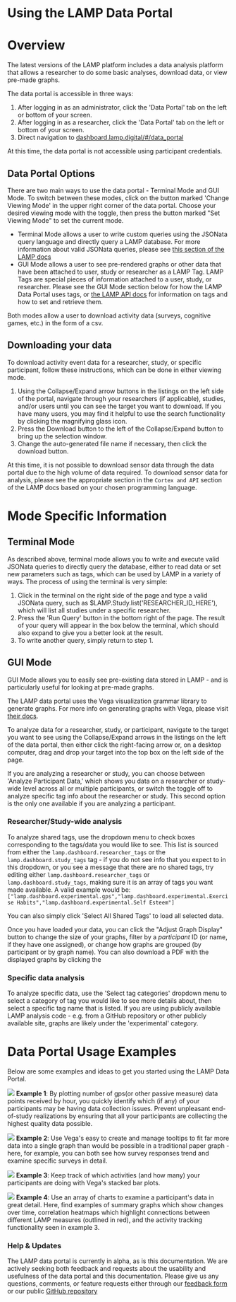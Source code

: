 # Using the LAMP Data Portal

# Overview

The latest versions of the LAMP platform includes a data analysis platform that allows a researcher to do some basic analyses, download data, or view pre-made graphs.

The data portal is accessible in three ways:
1. After logging in as an administrator, click the 'Data Portal' tab on the left or bottom of your screen.
2. After logging in as a researcher, click the 'Data Portal' tab on the left or bottom of your screen.
3. Direct navigation to [dashboard.lamp.digital/#/data_portal](https://dashboard.lamp.digital/#/data_portal)

At this time, the data portal is not accessible using participant credentials.


## Data Portal Options

There are two main ways to use the data portal - Terminal Mode and GUI Mode. To switch between these modes, click on the button marked 'Change Viewing Mode' in the upper right corner of the data portal. Choose your desired viewing mode with the toggle, then press the button marked "Set Viewing Mode" to set the current mode.

- Terminal Mode allows a user to write custom queries using the JSONata query language and directly query a LAMP database. For more information about valid JSONata queries, please see [this section of the LAMP docs](https://docs.lamp.digital/data_science/jsonata)
- GUI Mode allows a user to see pre-rendered graphs or other data that have been attached to user, study or researcher as a LAMP Tag. LAMP Tags are special pieces of information attached to a user, study, or researcher. Please see the GUI Mode section below for how the LAMP Data Portal uses tags, or [the LAMP API docs](https://docs.lamp.digital/api/list-all-tags-set-for-or-by-a-researcher-study-participant-activity-or-sensor) for information on tags and how to set and retrieve them.

Both modes allow a user to download activity data (surveys, cognitive games, etc.) in the form of a csv.

## Downloading your data

To download activity event data for a researcher, study, or specific participant, follow these instructions, which can be done in either viewing mode.

1. Using the Collapse/Expand arrow buttons in the listings on the left side of the portal, navigate through your researchers (if applicable), studies, and/or users until you can see the target you want to download. If you have many users, you may find it helpful to use the search functionality by clicking the magnifying glass icon.
2. Press the Download button to the left of the Collapse/Expand button to bring up the selection window.
3. Change the auto-generated file name if necessary, then click the download button.

At this time, it is not possible to download sensor data through the data portal due to the high volume of data required. To download sensor data for analysis, please see the appropriate section in the `Cortex and API` section of the LAMP docs based on your chosen programming language.


# Mode Specific Information

## Terminal Mode


As described above, terminal mode allows you to write and execute valid JSONata queries to directly query the database, either to read data or set new parameters such as tags, which can be used by LAMP in a variety of ways. The process of using the terminal is very simple:

1. Click in the terminal on the right side of the page and type a valid JSONata query, such as $LAMP.Study.list('RESEARCHER_ID_HERE'), which will list all studies under a specific researcher.
2. Press the 'Run Query' button in the bottom right of the page. The result of your query will appear in the box below the terminal, which should also expand to give you a better look at the result.
3. To write another query, simply return to step 1.


## GUI Mode

GUI Mode allows you to easily see pre-existing data stored in LAMP - and is particularly useful for looking at pre-made graphs.

The LAMP data portal uses the Vega visualization grammar library to generate graphs. For more info on generating graphs with Vega, please visit [their docs](https://vega.github.io/vega/docs/).

To analyze data for a researcher, study, or participant, navigate to the target you want to see using the Collapse/Expand arrows in the listings on the left of the data portal, then either click the right-facing arrow or, on a desktop computer, drag and drop your target into the top box on the left side of the page.

If you are analyzing a researcher or study, you can choose between 'Analyze Participant Data,' which shows you data on a researcher or study-wide level across all or multiple participants, or switch the toggle off to analyze specific tag info about the researcher or study. This second option is the only one available if you are analyzing a participant.


### Researcher/Study-wide analysis
To analyze shared tags, use the dropdown menu to check boxes corresponding to the tags/data you would like to see. This list is sourced from either the `lamp.dashboard.researcher_tags` or the `lamp.dashboard.study_tags` tag - if you do not see info that you expect to in this dropdown, or you see a message that there are no shared tags, try editing either `lamp.dashboard.researcher_tags` or `lamp.dashboard.study_tags`, making sure it is an array of tags you want made available. A valid example would be:
```["lamp.dashboard.experimental.gps","lamp.dashboard.experimental.Exercise Habits","lamp.dashboard.experimental.Self Esteem"]```

You can also simply click 'Select All Shared Tags' to load all selected data.

Once you have loaded your data, you can click the "Adjust Graph Display" button to change the size of your graphs, filter by a *participant* ID (or name, if they have one assigned), or change how graphs are grouped (by participant or by graph name). You can also download a PDF with the displayed graphs by clicking the 

### Specific data analysis
To analyze specific data, use the 'Select tag categories' dropdown menu to select a category of tag you would like to see more details about, then select a specific tag name that is listed. If you are using publicly available LAMP analysis code - e.g. from a GitHub repository or other publicly available site, graphs are likely under the 'experimental' category.


# Data Portal Usage Examples

Below are some examples and ideas to get you started using the LAMP Data Portal.

![](assets/docs_gps_scatter_example.png)
**Example 1**: By plotting number of gps(or other passive measure) data points received by hour, you quickly identify which (if any) of your participants may be having data collection issues. Prevent unpleasant end-of-study realizations by ensuring that all your participants are collecting the highest quality data possible.  

![](assets/docs_tooltip_example.png)
**Example 2**: Use Vega's easy to create and manage tooltips to fit far more data into a single graph than would be possible in a traditional paper graph - here, for example, you can both see how survey responses trend and examine specific surveys in detail.  

![](assets/docs_activity_counts.png)
**Example 3**: Keep track of which activities (and how many) your participants are doing with Vega's stacked bar plots.  


![](assets/docs_example_charts.png)
**Example 4**: Use an array of charts to examine a participant's data in great detail. Here, find examples of summary graphs which show changes over time, correlation heatmaps which highlight connections between different LAMP measures (outlined in red), and the activity tracking functionality seen in example 3.  

### Help & Updates
The LAMP data portal is currently in alpha, as is this documentation. We are actively seeking both feedback and requests about the usability and usefulness of the data portal and this documentation. Please give us any questions, comments, or feature requests either through our [feedback form](https://docs.google.com/forms/d/e/1FAIpQLSdyt4olypT86pN9GLoueuawR_XUJwlDLo_HhSpIGTZ2Q7sn2g/viewform?usp=sharing&ouid=107803279657685480099) or our public [GitHub repository](https://github.com/BIDMCDigitalPsychiatry/LAMP-platform/issues)
